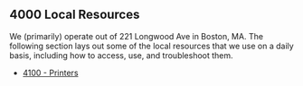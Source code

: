 ## 4000 Local Resources

We (primarily) operate out of 221 Longwood Ave in Boston, MA. The following section lays out some of the local resources that we use on a daily basis, including how to access, use, and troubleshoot them.

- [4100 - Printers](https://github.com/sleepepi/howto/blob/master/4000-local-resources/4100-printers.md)
